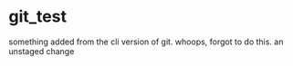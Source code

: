 git_test
========
something added from the cli version of git.
whoops, forgot to do this.
an unstaged change